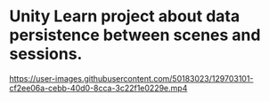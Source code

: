 <h1>Unity Learn project about data persistence between scenes and sessions.</h1>


https://user-images.githubusercontent.com/50183023/129703101-cf2ee06a-cebb-40d0-8cca-3c22f1e0229e.mp4

